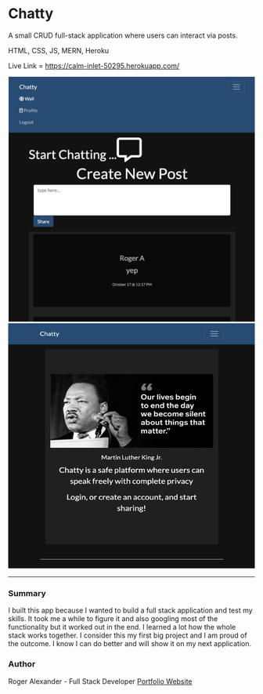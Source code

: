 # Chatty

A small CRUD full-stack application where users can interact via posts.

HTML, CSS, JS, MERN, Heroku

Live Link = https://calm-inlet-50295.herokuapp.com/

<img src="client/src/media/thechatty.png" width="600" height="500">
<img src="client/src/media/thechatty2.png" width="600" height="500">
<hr />

<h3>Summary</h3>
I built this app because I wanted to build a full stack application and test my skills. It took me a while to figure it and also googling most of the functionality but it worked out in the end. I learned a lot how the whole stack works together. I consider this my first big project and I am proud of the outcome. I know I can do better and will show it on my next application.

<h3>Author</h3>

Roger Alexander - Full Stack Developer <a href="http://www.douschesois.com">Portfolio Website</a>


